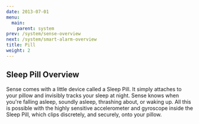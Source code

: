 ```yaml
---
date: 2013-07-01
menu:
  main:
    parent: system
prev: /system/sense-overview
next: /system/smart-alarm-overview
title: Pill
weight: 2
---
```


## Sleep Pill Overview

Sense comes with a little device called a Sleep Pill. It simply attaches to your pillow and invisibly tracks your sleep at night. Sense knows when you're falling asleep, soundly asleep, thrashing about, or waking up. All this is possible with the highly sensitive accelerometer and gyroscope inside the Sleep Pill, which clips discretely, and securely, onto your pillow.
